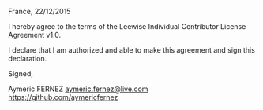 France, 22/12/2015

I hereby agree to the terms of the Leewise Individual Contributor License
Agreement v1.0.

I declare that I am authorized and able to make this agreement and sign this
declaration.

Signed,

Aymeric FERNEZ aymeric.fernez@live.com https://github.com/aymericfernez

